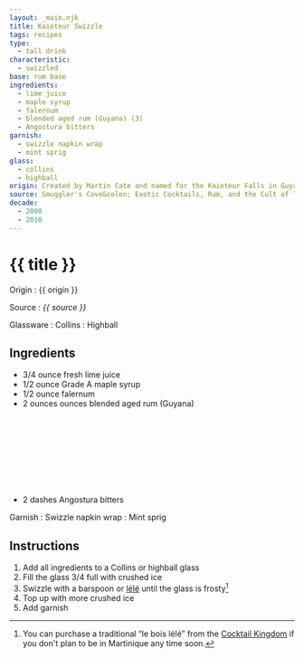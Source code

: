 ```yaml
---
layout: _main.njk
title: Kaieteur Swizzle
tags: recipes
type:
  - tall drink
characteristic:
  - swizzled
base: rum base
ingredients:
  - lime juice
  - maple syrup
  - falernum
  - blended aged rum (Guyana) (3)
  - Angostura bitters
garnish:
  - swizzle napkin wrap
  - mint sprig
glass:
  - collins
  - highball
origin: Created by Martin Cate and named for the Kaieteur Falls in Guyana. The Smuggler's Cove book misspells the name as <q>Kaiteur</q>.
source: Smuggler's Cove&colon; Exotic Cocktails, Rum, and the Cult of Tiki
decade:
  - 2000
  - 2010
---
```


<!-- markdownlint-disable MD025 -->
# {{ title }}
<!-- markdownlint-disable MD025 -->

Origin
  : {{ origin }}

Source
  : <cite>{{ source }}</cite>

Glassware
  : Collins
  : Highball

## Ingredients

* 3/4 ounce fresh lime juice
* 1/2 ounce Grade A maple syrup
* 1/2 ounce falernum
* 2 ounces ounces blended aged rum (Guyana)<icon-l space="1em" class="bigger" label="(3)"><span class="with-icon"><svg class="icon"><use href="/assets/images/icons/circle-3.svg#circle-3"></use></svg></span></icon-l>
* 2 dashes Angostura bitters

Garnish
  : Swizzle napkin wrap
  : Mint sprig

## Instructions

1. Add all ingredients to a Collins or highball glass
2. Fill the glass 3/4 full with crushed ice
3. Swizzle with a barspoon or <a href="https://www.uncommoncaribbean.com/martinique/uncommon-buy-le-bois-lele-the-authentic-caribbean-swizzle-stick/" target="_blank" rel="external noopener">lélé</a> until the glass is frosty[^1]
4. Top up with more crushed ice
5. Add garnish

[^1]: You can purchase a traditional <q>le bois lélé</q> from the <a href="https://cocktailkingdom.com/products/swizzle-stick" target="_blank" rel="external noopener">Cocktail Kingdom</a> if you don't plan to be in Martinique any time soon.
